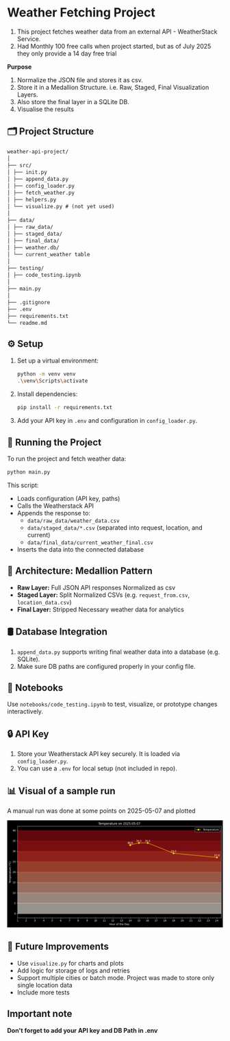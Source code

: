 # Weather Fetching Project

1) This project fetches weather data from an external API - WeatherStack Service.
2) Had Monthly 100 free calls when project started, but as of July 2025 they only provide a 14 day free trial


**Purpose**
1) Normalize the JSON file and stores it as csv.
2) Store it in a Medallion Structure. i.e. Raw, Staged, Final Visualization Layers.
3) Also store the final layer in a SQLite DB.
4) Visualise the results


## 🗂️ Project Structure

```
weather-api-project/
│
├── src/
│ ├── init.py
│ ├── append_data.py
│ ├── config_loader.py
│ ├── fetch_weather.py
│ ├── helpers.py
│ └── visualize.py # (not yet used)
│
├── data/
│ ├── raw_data/
│ ├── staged_data/
│ ├── final_data/
│ ├── weather.db/
│ └── current_weather table
│
├── testing/
│ ├── code_testing.ipynb
│
├── main.py
│
├── .gitignore
├── .env
├── requirements.txt
└── readme.md

```

## ⚙️ Setup

   1. Set up a virtual environment:
      ```bash
      python -m venv venv 
      .\venv\Scripts\activate    
      ```

   2. Install dependencies:
      ```bash
      pip install -r requirements.txt
      ```

3. Add your API key in `.env` and configuration in `config_loader.py`.

## 🚀 Running the Project

   To run the project and fetch weather data:
   ```bash
   python main.py
   ```

This script:
- Loads configuration (API key, paths)
- Calls the Weatherstack API
- Appends the response to:
  - `data/raw_data/weather_data.csv`
  - `data/staged_data/*.csv` (separated into request, location, and current)
  - `data/final_data/current_weather_final.csv`
- Inserts the data into the connected database

## 🧱 Architecture: Medallion Pattern

- **Raw Layer:** Full JSON API responses Normalized as csv
- **Staged Layer:** Split Normalized CSVs (e.g. `request_from.csv`, `location_data.csv`)  
- **Final Layer:** Stripped Necessary weather data for analytics  

## 🛢️ Database Integration

1) `append_data.py` supports writing final weather data into a database (e.g. SQLite).
2) Make sure DB paths are configured properly in your config file.

## 📒 Notebooks

Use `notebooks/code_testing.ipynb` to test, visualize, or prototype changes interactively.

## 🔒 API Key

1) Store your Weatherstack API key securely. It is loaded via `config_loader.py`.
2) You can use a `.env` for local setup (not included in repo).

## 📊 Visual of a sample run

A manual run was done at some points on 2025-05-07 and plotted

![Sample Output](https://github.com/adiman1/weather-api-project/blob/4ddf6b89871a885df8104a7b13284ed25d1f292b/images/sample_trial_output.png)

## 📌 Future Improvements

- Use `visualize.py` for charts and plots  
- Add logic for storage of logs and retries  
- Support multiple cities or batch mode. Project was made to store only single location data
- Include more tests

## Important note

**Don't forget to add your API key and DB Path in .env**


